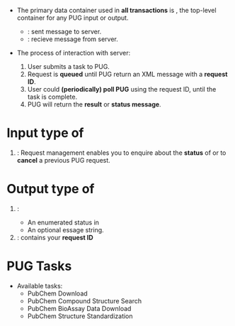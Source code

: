 * The primary data container used in **all transactions** is <PCT-Data>, the top-level container for any PUG input or output.
    * <PCT-InputData>: sent message to server.
    * <PCT-OutputData>: recieve message from server.

* The process of interaction with server:
    1. User submits a task to PUG.
    2. Request is **queued** until PUG return an XML message with a **request ID**.
    3. User could **(periodically) poll PUG** using the request ID, until the task is complete.
    4. PUG will return the **result** or **status message**.

# Input type of <PCT-InputData>
1. <PCT-Request>: Request management enables you to enquire about the **status** of or to **cancel** a previous PUG request.

# Output type of <PCT-OutputData>
1. <PCT-Status-Message>: 
    * An enumerated status in <PCT-Status>
    * An optional essage string.
2. <PCT-Waiting>: contains your **request ID**

# PUG Tasks

* Available tasks:
    * PubChem Download
    * PubChem Compound Structure Search
    * PubChem BioAssay Data Download
    * PubChem Structure Standardization



